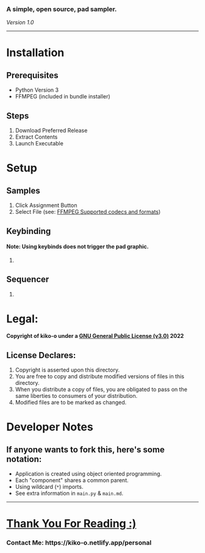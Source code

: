 <!--
  Open this in GitHub:

   Or view Local PDF:

-->
<h3>A simple, open source, pad sampler.</h3>
<p><em>Version 1.0</em></p>
<hr/>
<h1>Installation</h1>
<h2>Prerequisites</h2>
  <ul>
    <li>Python Version 3</li>
    <li>FFMPEG (included in bundle installer)</li>
  </ul>
<h2>Steps</h2>
  <ol>
    <li>Download Preferred Release</li>
    <li>Extract Contents</li>
    <li>Launch Executable</li>
  </ol>
<h1>Setup</h1>
  <h2>Samples</h2>
    <ol>
      <li>Click Assignment Button</li>
      <li>Select File (see: <a href="https://en.wikipedia.org/wiki/FFmpeg#Supported_codecs_and_formats" target="blank">FFMPEG Supported codecs and formats</a>)</li>
    </ol>
  <h2>Keybinding</h2>
    <h4>Note: Using keybinds does not trigger the pad graphic.</h4>
    <ol>
      <li></li>
    </ol>
  <h2>Sequencer</h2>
    <ol>
      <li></li>
    </ol>
<h1>Legal:</h1>
  <h4>Copyright of kiko-o under a <a href="https://www.gnu.org/licenses/gpl-3.0.en.html">GNU General Public License (v3.0)</a> 2022 </h4>
  <h2>License Declares:</h2>
    <ol>
      <li>Copyright is asserted upon this directory.</li>
      <li>You are free to copy and distribute modified versions of files in this directory.</li>
      <li>When you distribute a copy of files, you are obligated to pass on the same liberties to consumers of your distribution.</li>
      <li>Modified files are to be marked as changed.</li>
    </ol>
<h1>Developer Notes</h1>
  <h2>If anyone wants to fork this, here's some notation:</h2>
  <ul>
    <li>
      Application is created using object oriented programming.
    </li>
    <li>
      Each "component" shares a common parent.
    </li>
    <li>
      Using wildcard (<code>*</code>) imports.
    </li>
    <li>
      See extra information in <code>main.py</code> & <code>main.md</code>.
    </li>
  </ul>
<hr/>
<h1><a href="https://github.com/kikoooooooo/SamplerCH#a-simple-open-source-pad-sampler">Thank You For Reading :)</a></h1>
<h3>Contact Me: https://kiko-o.netlify.app/personal</h3>